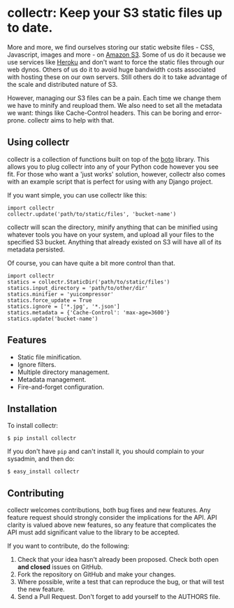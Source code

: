 # collectr: Keep your S3 static files up to date.

More and more, we find ourselves storing our static website files - CSS,
Javascript, images and more - on [Amazon S3](http://aws.amazon.com/s3/). Some
of us do it because we use services like [Heroku](http://www.heroku.com/) and
don't want to force the static files through our web dynos. Others of us do it
to avoid huge bandwidth costs associated with hosting these on our own servers.
Still others do it to take advantage of the scale and distributed nature of S3.

However, managing our S3 files can be a pain. Each time we change them we have
to minify and reupload them. We also need to set all the metadata we want:
things like Cache-Control headers. This can be boring and error-prone. collectr
aims to help with that.

## Using collectr

collectr is a collection of functions built on top of the
[boto](https://github.com/boto/boto) library. This allows you to plug collectr
into any of your Python code however you see fit. For those who want a 'just
works' solution, however, collectr also comes with an example script that is
perfect for using with any Django project.

If you want simple, you can use collectr like this:

    import collectr
    collectr.update('path/to/static/files', 'bucket-name')

collectr will scan the directory, minify anything that can be minified using
whatever tools you have on your system, and upload all your files to the
specified S3 bucket. Anything that already existed on S3 will have all of its
metadata persisted.

Of course, you can have quite a bit more control than that.

    import collectr
    statics = collectr.StaticDir('path/to/static/files')
    statics.input_directory = 'path/to/other/dir'
    statics.minifier = 'yuicompressor'
    statics.force_update = True
    statics.ignore = ['*.jpg', '*.json']
    statics.metadata = {'Cache-Control': 'max-age=3600'}
    statics.update('bucket-name')

## Features

- Static file minification.
- Ignore filters.
- Multiple directory management.
- Metadata management.
- Fire-and-forget configuration.

## Installation

To install collectr:

    $ pip install collectr

If you don't have `pip` and can't install it, you should complain to your
sysadmin, and then do:

    $ easy_install collectr

## Contributing

collectr welcomes contributions, both bug fixes and new features. Any feature
request should strongly consider the implications for the API. API clarity
is valued above new features, so any feature that complicates the API must add
significant value to the library to be accepted.

If you want to contribute, do the following:

1. Check that your idea hasn't already been proposed. Check both open **and
   closed** issues on GitHub.
2. Fork the repository on GitHub and make your changes.
3. Where possible, write a test that can reproduce the bug, or that will test
   the new feature.
4. Send a Pull Request. Don't forget to add yourself to the AUTHORS file.
